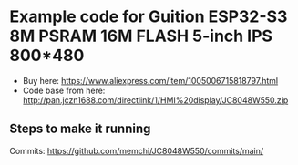 # Example code for Guition ESP32-S3 8M PSRAM 16M FLASH 5-inch IPS 800*480

* Buy here: https://www.aliexpress.com/item/1005006715818797.html
* Code base from here: http://pan.jczn1688.com/directlink/1/HMI%20display/JC8048W550.zip

## Steps to make it running

Commits: https://github.com/memchi/JC8048W550/commits/main/
